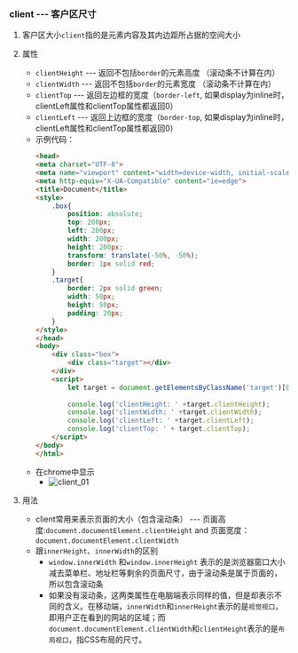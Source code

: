 ### client --- 客户区尺寸
1. 客户区大小`client`指的是元素内容及其内边距所占据的空间大小
2. 属性
    - `clientHeight` --- 返回不包括`border`的元素高度 （滚动条不计算在内）
    - `clientWidth` --- 返回不包括`border`的元素宽度 （滚动条不计算在内）
    - `clientTop` --- 返回左边框的宽度（`border-left`, 如果display为inline时，clientLeft属性和clientTop属性都返回0）
    - `clientLeft` --- 返回上边框的宽度（`border-top`, 如果display为inline时，clientLeft属性和clientTop属性都返回0）
    - 示例代码：
        ```html
        <head>
        <meta charset="UTF-8">
        <meta name="viewport" content="width=device-width, initial-scale=1.0">
        <meta http-equiv="X-UA-Compatible" content="ie=edge">
        <title>Document</title>
        <style>
            .box{
                position: absolute;
                top: 200px;
                left: 200px;
                width: 200px;
                height: 200px;
                transform: translate(-50%, -50%);
                border: 1px solid red;
            }
            .target{
                border: 2px solid green;
                width: 50px;
                height: 50px;
                padding: 20px;
            }
        </style>
        </head>
        <body>
            <div class="box">
                <div class="target"></div>
            </div>
            <script>
                let target = document.getElementsByClassName('target')[0];
                
                console.log('clientHeight: ' +target.clientHeight);
                console.log('clientWidth: ' +target.clientWidth);
                console.log('clientLeft: ' +target.clientLeft);
                console.log('clientTop: ' + target.clientTop);
            </script>
        </body>
        </html>
        ```
    - 在chrome中显示
        - ![client_01](https://github.com/anth-angle/my/blob/master/images/client_01.png?raw=true)

2. 用法
    - client常用来表示页面的大小（包含滚动条） --- 页面高度:`document.documentElement.clientHeight` and 页面宽度：`document.documentElement.clientWidth`
    - 跟`innerHeight`、`innerWidth`的区别
        -  `window.innerWidth` 和`window.innerHeight` 表示的是浏览器窗口大小减去菜单栏、地址栏等剩余的页面尺寸，由于滚动条是属于页面的，所以包含滚动条
        - 如果没有滚动条，这两类属性在电脑端表示同样的值，但是却表示不同的含义。在移动端，`innerWidth`和`innerHeight`表示的是`视觉视口`，即用户正在看到的网站的区域；而`document.documentElement.clientWidth`和`clientHeight`表示的是`布局视口`，指CSS布局的尺寸。


